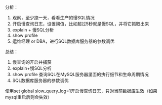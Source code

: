 分析：

1. 观察，至少跑一天，看看生产的慢SQL情况 
2. 开启慢查询日志，设置阈值，比如超过5秒就是慢SQL，并将它抓取出来
3. explain + 慢SQL分析
4. show profile
5. 运维经理 or DBA，进行SQL数据库服务器的参数调优

总结：

1. 慢查询的开启并捕获
2. explain+慢SQL分析
3. show profile 查询SQL在MySQL服务器里面的执行细节和生命周期情况
4. SQL数据库服务器的参数调优

使用set global slow_query_log=1开启慢查询日志，只对当前数据库生效（如果mysql重启后则会失效）































